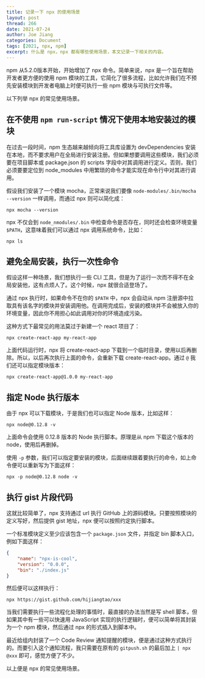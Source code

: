 ```yaml
---
title: 记录一下 npx 的使用场景
layout: post
thread: 266
date: 2021-07-24
author: Joe Jiang
categories: Document
tags: [2021, npx, npm]
excerpt: 什么是 npx，npx 都有哪些使用场景，本文记录一下相关的内容。
---
```


npm 从5.2.0版本开始，开始增加了 npx 命令。简单来说，npx 是一个旨在帮助开发者更方便的使用 npm 模块的工具，它简化了很多流程，比如允许我们在不预先安装模块到开发者电脑上时便可执行一些 npm 模块与可执行文件等。

以下列举 npx 的常见使用场景。

## 在不使用 `npm run-script` 情况下使用本地安装过的模块

在过去一段时间，npm 生态越来越倾向将工具库设置为 devDependencies 安装在本地，而不要求用户在全局进行安装注册。但如果想要调用这些模块，我们必须要在项目脚本或 package.json 的 scripts 字段中对其调用进行定义。否则，我们必须要要定位到 node_modules 中用繁琐的命令才能实现在命令行中对其进行调用。

假设我们安装了一个模块 mocha，正常来说我们要像 `node-modules/.bin/mocha --version` 一样调用，而通过 npx 则可以简化成：

```shell
npx mocha --version
```

npx 不仅会到 `node_nmodules/.bin` 中检查命令是否存在，同时还会检查环境变量 `$PATH`，这意味着我们可以通过 npx 调用系统命令，比如：

```
npx ls
```

## 避免全局安装，执行一次性命令

假设这样一种场景，我们想执行一些 CLI 工具，但是为了运行一次而不得不在全局安装他，这有点烦人了。这个时候，npx 就很合适登场了。

通过 npx 执行时，如果命令不在你的 `$PATH` 中，npx 会自动从 npm 注册源中拉取具有该名字的模块并安装调用他。在调用完成后，安装的模块并不会被放入你的环境变量，因此你不用担心如此调用对你的环境造成污染。

这种方式下最常见的用法莫过于新建一个 react 项目了：

```
npx create-react-app my-react-app
```

上面代码运行时，npx 将 create-react-app 下载到一个临时目录，使用以后再删除。所以，以后再次执行上面的命令，会重新下载 create-react-app。通过 `@` 我们还可以指定模块版本：

```
npx create-react-app@1.0.0 my-react-app
```

## 指定 Node 执行版本

由于 npx 可以下载模块，于是我们也可以指定 Node 版本，比如这样：

```
npx node@0.12.8 -v
```

上面命令会使用 0.12.8 版本的 Node 执行脚本。原理是从 npm 下载这个版本的 node，使用后再删掉。

使用 `-p` 参数，我们可以指定要安装的模块，后面继续跟着要执行的命令，如上命令便可以重新写为下面这样：

```
npx -p node@0.12.8 node -v 
```

## 执行 gist 片段代码

这就比较简单了，npx 支持通过 url 执行 GitHub 上的源码模块。只要按照模块的定义写好，然后提供 gist 地址，npx 便可以按照约定执行脚本。

一个标准模块定义至少应该包含一个 `package.json` 文件，并指定 bin 脚本入口，例如下面这样：

```json
{
    "name": "npx-is-cool",
    "version": "0.0.0",
    "bin": "./index.js"
}
```

然后便可以这样执行：

```shell
npx https://gist.github.com/hijiangtao/xxx
```

当我们需要执行一些流程化处理的事情时，最直接的办法当然是写 shell 脚本，但如果其中有一些可以快速用 JavaScript 实现的执行逻辑时，便可以简单将其封装为一个 npm 模块，然后通过 npx 的形式插入到脚本中。

最近给组内封装了一个 Code Review 通知提醒的模块，便是通过这种方式执行的。而要引入这个通知流程，我只需要在原有的 `gitpush.sh` 的最后加上 `| npx @xxx` 即可，感觉方便了不少。

以上便是 npx 的常见使用场景。
